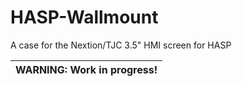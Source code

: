 # HASP-Wallmount
A case for the Nextion/TJC 3.5" HMI screen for HASP

| WARNING: Work in progress! |
| --- |
